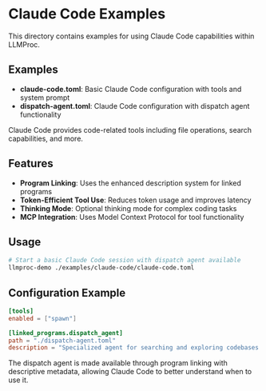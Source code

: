 # Claude Code Examples

This directory contains examples for using Claude Code capabilities within LLMProc.

## Examples

- **claude-code.toml**: Basic Claude Code configuration with tools and system prompt
- **dispatch-agent.toml**: Claude Code configuration with dispatch agent functionality

Claude Code provides code-related tools including file operations, search capabilities, and more.

## Features

- **Program Linking**: Uses the enhanced description system for linked programs
- **Token-Efficient Tool Use**: Reduces token usage and improves latency
- **Thinking Mode**: Optional thinking mode for complex coding tasks
- **MCP Integration**: Uses Model Context Protocol for tool functionality

## Usage

```bash
# Start a basic Claude Code session with dispatch agent available
llmproc-demo ./examples/claude-code/claude-code.toml
```

## Configuration Example

```toml
[tools]
enabled = ["spawn"]

[linked_programs.dispatch_agent]
path = "./dispatch-agent.toml"
description = "Specialized agent for searching and exploring codebases efficiently"
```

The dispatch agent is made available through program linking with descriptive metadata, allowing Claude Code to better understand when to use it.
